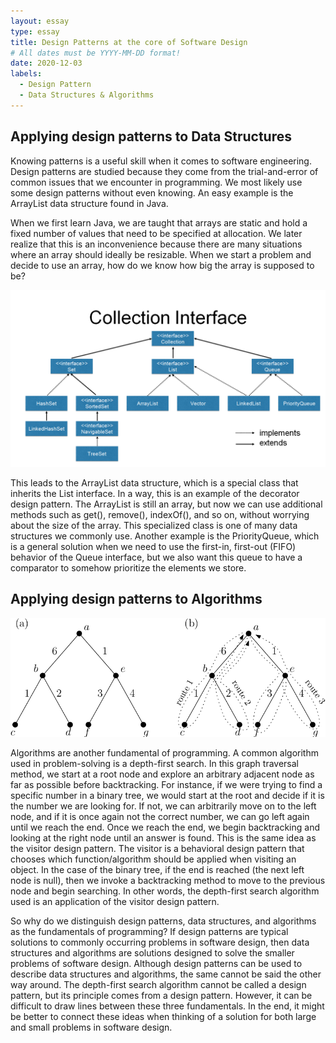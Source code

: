 ```yaml
---
layout: essay
type: essay
title: Design Patterns at the core of Software Design
# All dates must be YYYY-MM-DD format!
date: 2020-12-03
labels:
  - Design Pattern
  - Data Structures & Algorithms
---
```

## Applying design patterns to Data Structures
Knowing patterns is a useful skill when it comes to software engineering. Design patterns are studied because they come from the trial-and-error of common issues that we encounter in programming. We most likely use some design patterns without even knowing. An easy example is the ArrayList data structure found in Java.

When we first learn Java, we are taught that arrays are static and hold a fixed number of values that need to be specified at allocation. We later realize that this is an inconvenience because there are many situations where an array should ideally be resizable. When we start a problem and decide to use an array, how do we know how big the array is supposed to be?

<p align = "center" width = "640" height = "360">
  <img src = "../images/collections.png">
</p>

This leads to the ArrayList data structure, which is a special class that inherits the List interface. In a way, this is an example of the decorator design pattern. The ArrayList is still an array, but now we can use additional methods such as get(), remove(), indexOf(), and so on, without worrying about the size of the array. This specialized class is one of many data structures we commonly use. Another example is the PriorityQueue, which is a general solution when we need to use the first-in, first-out (FIFO) behavior of the Queue interface, but we also want this queue to have a comparator to somehow prioritize the elements we store.

## Applying design patterns to Algorithms

<p align = "center">
  <img src = "../images/dfs2.png">
</p>

Algorithms are another fundamental of programming. A common algorithm used in problem-solving is a depth-first search. In this graph traversal method, we start at a root node and explore an arbitrary adjacent node as far as possible before backtracking. For instance, if we were trying to find a specific number in a binary tree, we would start at the root and decide if it is the number we are looking for. If not, we can arbitrarily move on to the left node, and if it is once again not the correct number, we can go left again until we reach the end. Once we reach the end, we begin backtracking and looking at the right node until an answer is found. This is the same idea as the visitor design pattern. The visitor is a behavioral design pattern that chooses which function/algorithm should be applied when visiting an object. In the case of the binary tree, if the end is reached (the next left node is null), then we invoke a backtracking method to move to the previous node and begin searching. In other words, the depth-first search algorithm used is an application of the visitor design pattern.

So why do we distinguish design patterns, data structures, and algorithms as the fundamentals of programming? If design patterns are typical solutions to commonly occurring problems in software design, then data structures and algorithms are solutions designed to solve the smaller problems of software design. Although design patterns can be used to describe data structures and algorithms, the same cannot be said the other way around. The depth-first search algorithm cannot be called a design pattern, but its principle comes from a design pattern. However, it can be difficult to draw lines between these three fundamentals. In the end, it might be better to connect these ideas when thinking of a solution for both large and small problems in software design.



